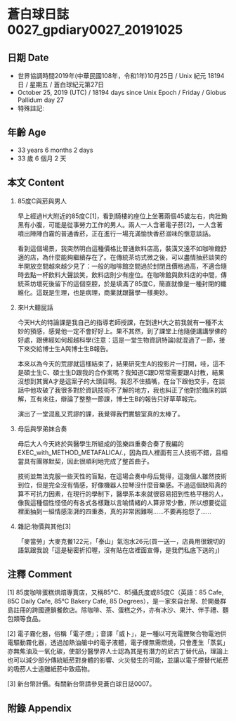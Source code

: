 [_metadata_:encoding]: - "utf-8"
[_metadata_:fileformat]: - "markdown"
[_metadata_:MIME_type]: - "text/plain"
[_metadata_:markdown_version]: - "commonmark version 0.29"
[_metadata_:markdown_spec]: - "https://spec.commonmark.org/0.29/"

# 蒼白球日誌0027_gpdiary0027_20191025 #

## 日期 Date ##

* 世界協調時間2019年(中華民國108年，令和1年)10月25日 / Unix 紀元 18194 日 / 星期五 / 蒼白球紀元第27日
* October 25, 2019 (UTC) / 18194 days since Unix Epoch / Friday / Globus Pallidum day 27
* 特殊註記:

## 年齡 Age ##

* 33 years 6 months 2 days
* 33 歲 6 個月 2 天

## 本文 Content ##

1. 85度C與菸與男人

    早上經過H大附近的85度C[1]，看到騎樓的座位上坐著兩個45歲左右，肉壯黝黑有小腹，可能是從事勞力工作的男人。兩人一人含著電子菸[2]，一人含著噴出陣陣白霧的普通香菸，正在進行一場充滿愉快香菸滋味的愜意談話。
    
    看到這個場景，我突然明白這種價格比普通飲料店高，裝潢又遠不如咖啡館舒適的店，為什麼能夠繼續存在了。在傳統茶坊式微之後，可以盡情抽菸談笑的半開放空間越來越少見了：一般的咖啡館空間過於封閉且價格過高，不適合隨時去點一杯飲料大聲談笑，飲料店則少有座位。在咖啡館與飲料店的中間，傳統茶坊壞死後留下的這個空腔，於是填滿了85度C，簡直就像是一種封閉的纖維化。這既是生理，也是病理，商業就跟醫學一樣奧妙。
 
2. 來H大聽屁話

    今天H大的特論課是我自己的指導老師授課，在到達H大之前我就有一種不太妙的預感，感覺他一定不會好好上。果不其然，到了課堂上他隨便講講學佛的好處，跟佛經如何超越科學(注意：這是一堂生物資訊特論)就混過了一節，接下來交給博士生A與博士生B報告。

    本來以為今天的荒謬就這樣結束了，結果研究生A的投影片一打開，哇，這不是碩士生C、碩士生D跟我的合作案嗎？我知道C跟D常常需要跟A討教，結果沒想到其實A才是這案子的大頭目啊。我忍不住插嘴，在台下跟他交手，在談話中他攻破了我很多對於資訊技術不了解的地方，我也糾正了他對於臨床的誤解，互有來往，辯論了整整一節課，博士生B的報告只好草草報完。

    演出了一堂混亂又荒謬的課，我覺得我們實驗室真的太棒了。

3. 母后與學弟妹合奏

    母后大人今天終於與醫學生所組成的弦樂四重奏合奏了我編的EXEC_with_METHOD_METAFALICA/.，因為四人裡面有三人技術不錯，且相當具有團隊默契，因此很順利地完成了整首曲子。
    
    技術並無法克服一些天性的盲點，在這場合奏中母后覺得，這幾個人雖然技術到位，但是完全沒有情感，好像機器人拉琴沒什麼音樂感。不過這個缺陷真的算不可抗力因素，在現行的學制下，醫學系本來就很容易招到性格平穩的人，像我這種個性怪怪的有各式各樣難以言喻情緒的人算非常少數，所以想要從這裡面抽到一組情感澎湃的四重奏，真的非常困難啊......不要再抱怨了......
    
3. 雜記:物價與其他[3]
    
    「麥當勞」大麥克餐122元，「泰山」氣泡水26元(買一送一，店員用很親切的語氣跟我說「這是秘密折扣喔，沒有貼在店裡面宣傳，是我們私底下送的」)

## 注釋 Comment ##

[1] 85度咖啡蛋糕烘焙專賣店，又稱85°C、85攝氏度或85度C（英語：85 Cafe, 85C Daily Cafe, 85°C Bakery Café, 85 Degrees），是一家來自台灣、於開曼群島註冊的跨國連鎖餐飲店。除咖啡、茶、蛋糕之外，亦有冰沙、果汁、伴手禮、麵包類等食品。

[2] 電子霧化器，俗稱「電子煙」；音譯「威卜」，是一種以可充電鋰聚合物電池供電驅動霧化器，透過加熱油艙中的電子液體，電子煙無需燃燒，只會產生「蒸氣」亦無焦油及一氧化碳，使部分醫學界人士認為其是有潛力的尼古丁替代品，理論上也可以減少部分傳統紙菸對身體的影響、火災發生的可能，並讓以電子煙替代紙菸的吸菸人士遠離紙菸中致癌物。

[3] 新台幣計價。有關新台幣請參見蒼白球日誌0007。

## 附錄 Appendix ##

